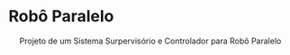 # Robô Paralelo
<p align='center'>Projeto de um Sistema Surpervisório e Controlador para Robô Paralelo</p>
